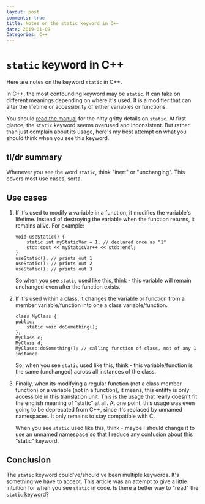 ```yaml
---
layout: post
comments: true
title: Notes on the static keyword in C++
date: 2019-01-09
Categories: C++
---
```

# `static` keyword in C++
Here are notes on the keyword `static` in C++.

In C++, the most confounding keyword may be `static`. It can take on different meanings depending on where it's used. It is a modifier that can alter the lifetime or accessibility of either variables or functions.

You should [read the manual](https://en.cppreference.com/w/cpp/keyword/static) for the nitty gritty details on `static`. At first glance, the `static` keyword seems overused and inconsistent. But rather than just complain about its usage, here's my best attempt on what you should think when you see this keyword.

## tl/dr summary
Whenever you see the word `static`, think "inert" or "unchanging". This covers most use cases, sorta. 

## Use cases

1. If it's used to modify a variable in a function, it modifies the variable's lifetime. Instead of destroying the variable when the function returns, it remains alive. For example:
    ``` 
    void useStatic() {
        static int myStaticVar = 1; // declared once as "1"
        std::cout << myStaticVar++ << std::endl;
    }
    useStatic(); // prints out 1
    useStatic(); // prints out 2
    useStatic(); // prints out 3
    ``` 
    So when you see `static` used like this, think -  this variable will remain unchanged even after the function exists.

2. If it's used within a class, it changes the variable or function from a member variable/function into one a class variable/function.
    ```
    class MyClass {
    public:
        static void doSomething();
    };
    MyClass c;
    MyClass d;
    MyClass::doSomething(); // calling function of class, not of any 1 instance.
    ```
    So, when you see `static` used like this, think - this variable/function is the same (unchanged) across all instances of the class. 

3. Finally, when its modifying a regular function (not a class member function) or a variable (not in a function), it means, this entitty is only accessible in this translation unit. This is the usage that really doesn't fit the english meaning of "static" at all. At one point, this usage was even going to be deprecated from C++, since it's replaced by unnamed namespaces. It only remains to stay compatible with C.   

    When you see `static` used like this, think - maybe I should change it to use an unnamed namespace so that I reduce any confusion about this "static" keyword.

## Conclusion

The `static` keyword could've/should've been multiple keywords. It's something we have to accept. This article was an attempt to give a little intuition for when you see `static` in code. Is there a better way to "read" the `static` keyword?
